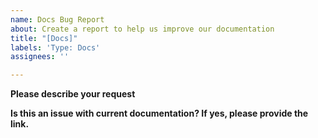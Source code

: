 ```yaml
---
name: Docs Bug Report
about: Create a report to help us improve our documentation
title: "[Docs]"
labels: 'Type: Docs'
assignees: ''

---
```


**Please describe your request**

**Is this an issue with current documentation? If yes, please provide the link.**
